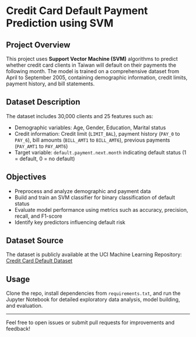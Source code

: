 # Credit Card Default Payment Prediction using SVM

## Project Overview
This project uses **Support Vector Machine (SVM)** algorithms to predict whether credit card clients in Taiwan will default on their payments the following month. The model is trained on a comprehensive dataset from April to September 2005, containing demographic information, credit limits, payment history, and bill statements.

## Dataset Description
The dataset includes 30,000 clients and 25 features such as:

- Demographic variables: Age, Gender, Education, Marital status  
- Credit information: Credit limit (`LIMIT_BAL`), payment history (`PAY_0` to `PAY_6`), bill amounts (`BILL_AMT1` to `BILL_AMT6`), previous payments (`PAY_AMT1` to `PAY_AMT6`)  
- Target variable: `default.payment.next.month` indicating default status (1 = default, 0 = no default)

## Objectives
- Preprocess and analyze demographic and payment data  
- Build and train an SVM classifier for binary classification of default status  
- Evaluate model performance using metrics such as accuracy, precision, recall, and F1-score  
- Identify key predictors influencing default risk

## Dataset Source
The dataset is publicly available at the UCI Machine Learning Repository:  
[Credit Card Default Dataset](https://archive.ics.uci.edu/ml/datasets/default+of+credit+card+clients)

## Usage
Clone the repo, install dependencies from `requirements.txt`, and run the Jupyter Notebook for detailed exploratory data analysis, model building, and evaluation.

---

Feel free to open issues or submit pull requests for improvements and feedback!
